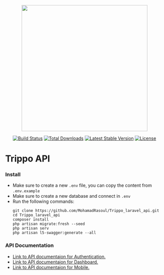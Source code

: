 <p align="center"><a href="https://laravel.com" target="_blank"><img src="https://raw.githubusercontent.com/laravel/art/master/logo-lockup/5%20SVG/2%20CMYK/1%20Full%20Color/laravel-logolockup-cmyk-red.svg" width="400"></a></p>

<p align="center">
<a href="https://travis-ci.org/laravel/framework"><img src="https://travis-ci.org/laravel/framework.svg" alt="Build Status"></a>
<a href="https://packagist.org/packages/laravel/framework"><img src="https://img.shields.io/packagist/dt/laravel/framework" alt="Total Downloads"></a>
<a href="https://packagist.org/packages/laravel/framework"><img src="https://img.shields.io/packagist/v/laravel/framework" alt="Latest Stable Version"></a>
<a href="https://packagist.org/packages/laravel/framework"><img src="https://img.shields.io/packagist/l/laravel/framework" alt="License"></a>
</p>

# Trippo API

### Install
*  Make sure to create a new `.env` file, you can copy the content from `.env.example `
*  Make sure to create a new database and connect in `.env`
*  Run the following commands:
    ```shell script
    git clone https://github.com/MohamadRasoul/Trippo_laravel_api.git
    cd Trippo_laravel_api
    composer install
    php artisan migrate:fresh --seed
    php artisan serv
    php artisan l5-swagger:generate --all
    ```


### API Documentation
* [Link to API documentaion for Authentication.](http://localhost:8000/api/docs/auth)
* [Link to API documentaion for Dashboard.](http://localhost:8000/api/docs/dashboard)
* [Link to API documentaion for Mobile.](http://localhost:8000/api/docs/mobile)

